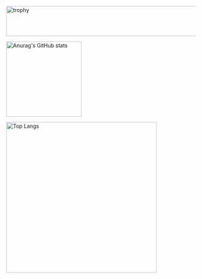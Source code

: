 <!-- ![](./profile-3d-contrib/profile-green-animate.svg)-->

[<img src="https://github-profile-trophy.vercel.app/?username=feuyeux&row=2&column=10" alt="trophy" width="900px" height="80px" />](https://github.com/ryo-ma/github-profile-trophy)

[<img src="https://github-readme-stats.vercel.app/api?username=feuyeux&show_icons=true" alt="Anurag's GitHub stats" height="200px"/>](https://github.com/anuraghazra/github-readme-stats) 

[<img src="https://github-readme-stats.vercel.app/api/top-langs/?username=feuyeux&hide=html,css&&langs_count=30&layout=pie" alt="Top Langs" height="400px"/>](https://github.com/anuraghazra/github-readme-stats)
